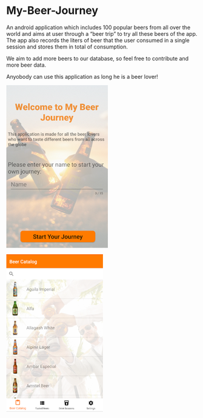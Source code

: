 # My-Beer-Journey

An android application which includes 100 popular beers from all over the world and aims at user through a “beer trip” to try all these beers of the app. The app also records the liters of beer that the user consumed in a single session and stores them in total of consumption. 

We aim to add more beers to our database, so feel free to contribute and more beer data.

Anyobody can use this application as long he is a beer lover!

![Image description](/images-readme/welcome.png)


![Image description](/images-readme/example.png)


